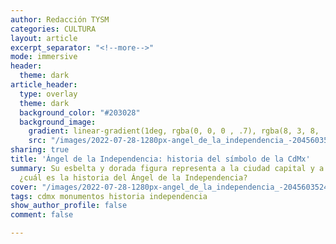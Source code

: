 ```yaml
---
author: Redacción TYSM
categories: CULTURA
layout: article
excerpt_separator: "<!--more-->"
mode: immersive
header:
  theme: dark
article_header:
  type: overlay
  theme: dark
  background_color: "#203028"
  background_image:
    gradient: linear-gradient(1deg, rgba(0, 0, 0 , .7), rgba(8, 3, 8, .9))
    src: "/images/2022-07-28-1280px-angel_de_la_independencia_-2045603524.jpeg"
sharing: true
title: 'Ángel de la Independencia: historia del símbolo de la CdMx'
summary: Su esbelta y dorada figura representa a la ciudad capital y a todo México,
  ¿cuál es la historia del Ángel de la Independencia?
cover: "/images/2022-07-28-1280px-angel_de_la_independencia_-2045603524.jpeg"
tags: cdmx monumentos historia independencia
show_author_profile: false
comment: false

---
```


